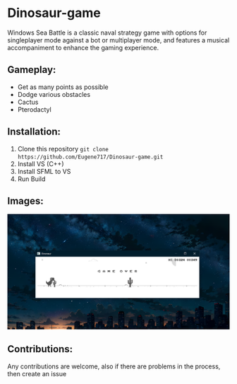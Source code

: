 # Dinosaur-game
Windows Sea Battle is a classic naval strategy game with options for singleplayer mode against a bot or multiplayer mode, and features a musical accompaniment to enhance the gaming experience.

## Gameplay:
- Get as many points as possible
- Dodge various obstacles
 - Cactus
 - Pterodactyl

## Installation:
1. Clone this repository `git clone https://github.com/Eugene717/Dinosaur-game.git`
2. Install VS (C++)
3. Install SFML to VS
4. Run Build

## Images:
![Example Sea Battle Image](https://raw.githubusercontent.com/Eugene717/Dinosaur-game/master/assets/cover.png)

## Contributions:
Any contributions are welcome, also if there are problems in the process, then create an issue
